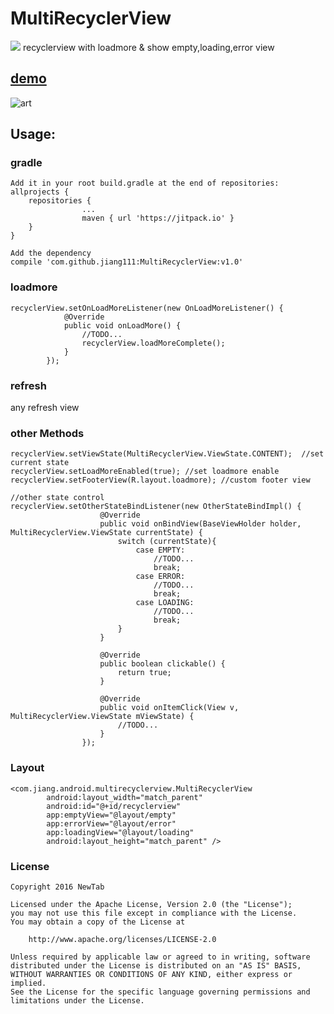 # MultiRecyclerView

[![](https://jitpack.io/v/jiang111/MultiRecyclerView.svg)](https://jitpack.io/#jiang111/MultiRecyclerView)
recyclerview with loadmore & show empty,loading,error view 

## [demo](https://raw.githubusercontent.com/jiang111/MultiRecyclerView/master/demo.apk)
![art](https://raw.githubusercontent.com/jiang111/MultiRecyclerView/master/art/art.gif)

## Usage:

### gradle
```
Add it in your root build.gradle at the end of repositories:
allprojects {
	repositories {
	            ...
	            maven { url 'https://jitpack.io' }
	}
}
```

```
Add the dependency
compile 'com.github.jiang111:MultiRecyclerView:v1.0'
```


### loadmore
```
recyclerView.setOnLoadMoreListener(new OnLoadMoreListener() {
            @Override
            public void onLoadMore() {
                //TODO...
                recyclerView.loadMoreComplete();
            }
        });
```

### refresh 
any refresh view 

### other Methods
```
recyclerView.setViewState(MultiRecyclerView.ViewState.CONTENT);  //set current state
recyclerView.setLoadMoreEnabled(true); //set loadmore enable
recyclerView.setFooterView(R.layout.loadmore); //custom footer view 
```
```
//other state control
recyclerView.setOtherStateBindListener(new OtherStateBindImpl() {
                    @Override
                    public void onBindView(BaseViewHolder holder, MultiRecyclerView.ViewState currentState) {
                        switch (currentState){
                            case EMPTY:
                                //TODO...
                                break;
                            case ERROR:
                                //TODO...
                                break;
                            case LOADING:
                                //TODO...
                                break;
                        }
                    }

                    @Override
                    public boolean clickable() {
                        return true;
                    }

                    @Override
                    public void onItemClick(View v, MultiRecyclerView.ViewState mViewState) {
                        //TODO...
                    }
                });
```
### Layout
```
<com.jiang.android.multirecyclerview.MultiRecyclerView
        android:layout_width="match_parent"
        android:id="@+id/recyclerview"
        app:emptyView="@layout/empty"
        app:errorView="@layout/error"
        app:loadingView="@layout/loading"
        android:layout_height="match_parent" />
```

### License

    Copyright 2016 NewTab

    Licensed under the Apache License, Version 2.0 (the "License");
    you may not use this file except in compliance with the License.
    You may obtain a copy of the License at

        http://www.apache.org/licenses/LICENSE-2.0

    Unless required by applicable law or agreed to in writing, software
    distributed under the License is distributed on an "AS IS" BASIS,
    WITHOUT WARRANTIES OR CONDITIONS OF ANY KIND, either express or implied.
    See the License for the specific language governing permissions and
    limitations under the License.
